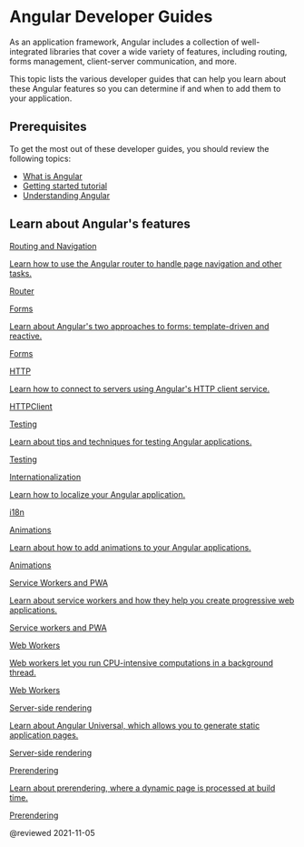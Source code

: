# Angular Developer Guides

As an application framework, Angular includes a collection of well-integrated libraries that cover a wide variety of features, including routing, forms management, client-server communication, and more.

This topic lists the various developer guides that can help you learn about these Angular features so you can determine if and when to add them to your application.

## Prerequisites

To get the most out of these developer guides, you should review the following topics:

* [What is Angular][AioGuideWhatIsAngular]
* [Getting started tutorial][AioStart]
* [Understanding Angular][AioGuideUnderstandingAngularOverview]

## Learn about Angular's features

<div class="card-container">
  <a href="guide/routing-overview" class="docs-card" title="Routing and navigation developer guide">
    <section>Routing and Navigation</section>
    <p>Learn how to use the Angular router to handle page navigation and other tasks.</p>
    <p class="card-footer">Router</p>
  </a>
  <a href="guide/forms-overview" class="docs-card" title="Angular forms developer guide">
    <section>Forms</section>
    <p>Learn about Angular's two approaches to forms: template-driven and reactive.</p>
    <p class="card-footer">Forms</p>
  </a>
  <a href="guide/http" class="docs-card" title="Angular HTTP Client developer guide">
    <section>HTTP</section>
    <p>Learn how to connect to servers using Angular's HTTP client service.</p>
    <p class="card-footer">HTTPClient</p>
  </a>
  <a href="guide/testing" class="docs-card" title="Angular testing developer guide">
    <section>Testing</section>
    <p>Learn about tips and techniques for testing Angular applications.</p>
    <p class="card-footer">Testing</p>
  </a>
  <a href="guide/i18n-overview" class="docs-card" title="Angular internationalization developer guide">
    <section>Internationalization</section>
    <p>Learn how to localize your Angular application.</p>
    <p class="card-footer">i18n</p>
  </a>
  <a href="guide/animations" class="docs-card" title="Angular animations developer guide">
    <section>Animations</section>
    <p>Learn about how to add animations to your Angular applications.</p>
    <p class="card-footer">Animations</p>
  </a>
  <a href="guide/service-worker-intro" class="docs-card" title="Angular service worker developer guide">
    <section>Service Workers and PWA</section>
    <p>Learn about service workers and how they help you create progressive web applications.</p>
    <p class="card-footer">Service workers and PWA</p>
  </a>
  <a href="guide/web-worker" class="docs-card" title="Web Workers">
    <section>Web Workers</section>
    <p>Web workers let you run CPU-intensive computations in a background thread.</p>
    <p class="card-footer">Web Workers</p>
  </a>
  <a href="guide/universal" class="docs-card" title="Server-side rendering">
    <section>Server-side rendering</section>
    <p>Learn about Angular Universal, which allows you to generate static application pages.</p>
    <p class="card-footer">Server-side rendering</p>
  </a>
  <a href="guide/prerendering" class="docs-card" title="prerendering">
    <section>Prerendering</section>
    <p>Learn about prerendering, where a dynamic page is processed at build time.</p>
    <p class="card-footer">Prerendering</p>
  </a>
</div>

<!-- links -->

[AioGuideUnderstandingAngularOverview]: guide/understanding-angular-overview "Understanding Angular | Angular"

[AioGuideWhatIsAngular]: guide/what-is-angular "What is Angular\? | Angular"

[AioStart]: start "Getting started with Angular | Angular"

<!-- external links -->

<!-- end links -->

@reviewed 2021-11-05
